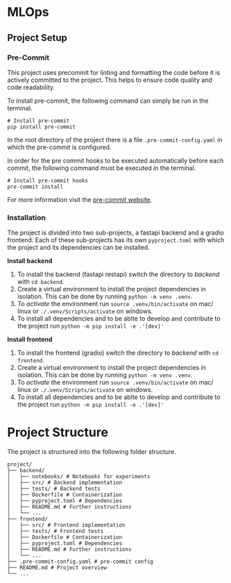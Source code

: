 # MLOps

## Project Setup

### Pre-Commit

This project uses precommit for linting and formatting the code before it is actively committed to the project.
This helps to ensure code quality and code readability.

To install pre-commit, the following command can simply be run in the terminal.

```
# Install pre-commit
pip install pre-commit
```

In the root directory of the project there is a file `.pre-commit-config.yaml` in which the pre-commit is configured.

In order for the pre commit hooks to be executed automatically before each commit, the following command must be executed in the terminal.

```
# Install pre-commit hooks
pre-commit install
```

For more information visit the [pre-commit website](https://pre-commit.com/).

### Installation

The project is divided into two sub-projects, a fastapi backend and a gradio frontend.
Each of these sub-projects has its own `pyproject.toml` with which the project and its dependencies can be installed.

**Install backend**

1. To install the backend (fastapi restapi) switch the directory to *backend*
with `cd backend`.
2. Create a virtual environment to install the project dependencies in isolation.
This can be done by running `python -m venv .venv`.
3. To *activate* the environment run `source .venv/bin/activate` on mac/ linux or `./.venv/Scripts/activate` on windows.
4. To install all dependencies and to be ablte to develop and contribute to the project run `python -m pip install -e .'[dev]'`

**Install frontend**

1. To install the frontend (gradio) switch the directory to *backend*
with `cd frontend`.
2. Create a virtual environment to install the project dependencies in isolation.
This can be done by running `python -m venv .venv`.
3. To *activate* the environment run `source .venv/bin/activate` on mac/ linux or `./.venv/Scripts/activate` on windows.
4. To install all dependencies and to be ablte to develop and contribute to the project run `python -m pip install -e .'[dev]'`

# Project Structure

The project is structured into the following folder structure.



```
project/
├── backend/
│   ├── notebooks/ # Notebooks for experiments
│   ├── src/ # Backend implementation
│   ├── tests/ # Backend tests
│   ├── Dockerfile # Containerization
│   ├── pyproject.toml # Dependencies
│   ├── README.md # Further instructions
│   └── ...
├── frontend/
│   ├── src/ # Frontend implementation
│   ├── tests/ # Frontend tests
│   ├── Dockerfile # Containerization
│   ├── pyproject.toml # Dependencies
│   ├── README.md # Further instructions
│   └── ...
├── .pre-commit-config.yaml # pre-commit config
├── README.md # Project overview
└── ...
```
